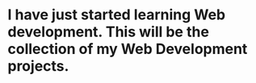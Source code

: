 # I have just started learning Web development. This will be the collection of my Web Development projects.
